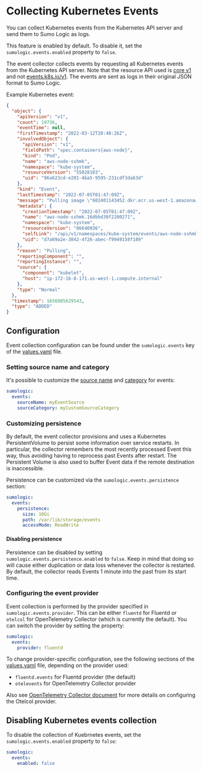 # Collecting Kubernetes Events

You can collect Kubernetes events from the Kubernetes API server and send them to Sumo Logic as logs.

This feature is enabled by default.
To disable it, set the `sumologic.events.enabled` property to `false`.

The event collector collects events by requesting all Kubernetes events from the Kubernetes API server.
Note that the resource API used is [core v1][event_v1_core] and not [events.k8s.io/v1][event_events_k8s_io].
The events are sent as logs in their original JSON format to Sumo Logic.

Example Kubernetes event:

```json
{
  "object": {
    "apiVersion": "v1",
    "count": 19736,
    "eventTime": null,
    "firstTimestamp": "2022-03-12T20:48:26Z",
    "involvedObject": {
      "apiVersion": "v1",
      "fieldPath": "spec.containers{aws-node}",
      "kind": "Pod",
      "name": "aws-node-sshmk",
      "namespace": "kube-system",
      "resourceVersion": "55028103",
      "uid": "96a623cd-e201-4ba5-9595-231cdf3da63d"
    },
    "kind": "Event",
    "lastTimestamp": "2022-07-05T01:47:09Z",
    "message": "Pulling image \"602401143452.dkr.ecr.us-west-1.amazonaws.com/amazon-k8s-cni:v1.7.5-eksbuild.1\"",
    "metadata": {
      "creationTimestamp": "2022-07-05T01:47:09Z",
      "name": "aws-node-sshmk.16dbbd30f2200271",
      "namespace": "kube-system",
      "resourceVersion": "86640936",
      "selfLink": "/api/v1/namespaces/kube-system/events/aws-node-sshmk.16dbbd30f2200271",
      "uid": "d7a69a2e-3842-4f26-abec-f9949158f189"
    },
    "reason": "Pulling",
    "reportingComponent": "",
    "reportingInstance": "",
    "source": {
      "component": "kubelet",
      "host": "ip-172-16-8-171.us-west-1.compute.internal"
    },
    "type": "Normal"
  },
  "timestamp": 1656985629543,
  "type": "ADDED"
}
```

## Configuration

Event collection configuration can be found under the `sumologic.events` key of the [values.yaml][values_yaml] file.

### Setting source name and category

It's possible to customize the [source name][source_name] and [category][source_category] for events:

```yaml
sumologic:
  events:
    sourceName: myEventSource
    sourceCategory: myCustomSourceCategory
```

### Customizing persistence

By default, the event collector provisions and uses a Kubernetes PersistentVolume to persist some information over service restarts.
In particular, the collector remembers the most recently processed Event this way, thus avoiding having to reprocess past Events
after restart. The Persistent Volume is also used to buffer Event data if the remote destination is inaccessible.

Persistence can be customized via the `sumologic.events.persistence` section:

```yaml
sumologic:
  events:
    persistence:
      size: 10Gi
      path: /var/lib/storage/events
      accessMode: ReadWrite
```

#### Disabling persistence

Persistence can be disabled by setting `sumologic.events.persistence.enabled` to `false`. Keep in mind that doing so will cause
either duplication or data loss whenever the collector is restarted. By default, the collector reads Events 1 minute into the past
from its start time.

### Configuring the event provider

Event collection is performed by the provider specified in `sumologic.events.provider`. This can be either `fluentd` for Fluentd or `otelcol` for OpenTelemetry Collector (which is currently the default).
You can switch the provider by setting the property:

```yaml
sumologic:
  events:
    provider: fluentd
```

To change provider-specific configuration, see the following sections of the [values.yaml][values_yaml] file, depending on the provider used:

- `fluentd.events` for Fluentd provider (the default)
- `otelevents` for OpenTelemetry Collector provider

Also see [OpenTelemetry Collector document][otelcol_config] for more details on configuring the Otelcol provider.

## Disabling Kubernetes events collection

To disable the collection of Kuebrnetes events, set the `sumologic.events.enabled` property to `false`:

```yaml
sumologic:
  events:
    enabled: false
```

[event_v1_core]: https://kubernetes.io/docs/reference/generated/kubernetes-api/v1.24/#event-v1-core
[event_events_k8s_io]: https://kubernetes.io/docs/reference/generated/kubernetes-api/v1.24/#event-v1-events-k8s-io
[values_yaml]: /deploy/helm/sumologic/values.yaml
[otelcol_config]: ./opentelemetry-collector.md#kubernetes-events
[source_category]: https://help.sumologic.com/docs/send-data/reference-information/metadata-naming-conventions/#Source_Categories
[source_name]: https://help.sumologic.com/docs/send-data/reference-information/metadata-naming-conventions/#Source_Name
